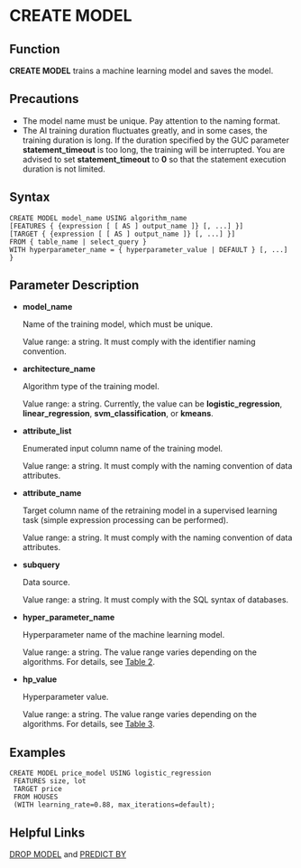 # CREATE MODEL<a name="EN-US_TOPIC_0000001117639598"></a>

## Function<a name="section94489231810"></a>

**CREATE MODEL**  trains a machine learning model and saves the model.

## Precautions<a name="section428216371487"></a>

-   The model name must be unique. Pay attention to the naming format.
-   The AI training duration fluctuates greatly, and in some cases, the training duration is long. If the duration specified by the GUC parameter  **statement\_timeout**  is too long, the training will be interrupted. You are advised to set  **statement\_timeout**  to  **0**  so that the statement execution duration is not limited.

## Syntax<a name="section187451047882"></a>

```
CREATE MODEL model_name USING algorithm_name 
[FEATURES { {expression [ [ AS ] output_name ]} [, ...] }]
[TARGET { {expression [ [ AS ] output_name ]} [, ...] }]
FROM { table_name | select_query }
WITH hyperparameter_name = { hyperparameter_value | DEFAULT } [, ...] }
```

## Parameter Description<a name="section19493195215818"></a>

-   **model\_name**

    Name of the training model, which must be unique.

    Value range: a string. It must comply with the identifier naming convention.

-   **architecture\_name**

    Algorithm type of the training model.

    Value range: a string. Currently, the value can be  **logistic\_regression**,  **linear\_regression**,  **svm\_classification**, or  **kmeans**.

-   **attribute\_list**

    Enumerated input column name of the training model.

    Value range: a string. It must comply with the naming convention of data attributes.

-   **attribute\_name**

    Target column name of the retraining model in a supervised learning task \(simple expression processing can be performed\).

    Value range: a string. It must comply with the naming convention of data attributes.

-   **subquery**

    Data source.

    Value range: a string. It must comply with the SQL syntax of databases.

-   **hyper\_parameter\_name**

    Hyperparameter name of the machine learning model.

    Value range: a string. The value range varies depending on the algorithms. For details, see  [Table 2](../AIFeatureGuide/db4ai-query-for-model-training-and-prediction.md#table15985527185615).

-   **hp\_value**

    Hyperparameter value.

    Value range: a string. The value range varies depending on the algorithms. For details, see  [Table 3](../AIFeatureGuide/db4ai-query-for-model-training-and-prediction.md#table86881521502).


## Examples<a name="section10367355883"></a>

```
CREATE MODEL price_model USING logistic_regression
 FEATURES size, lot
 TARGET price
 FROM HOUSES
 (WITH learning_rate=0.88, max_iterations=default);
```

## Helpful Links<a name="section084411512195"></a>

[DROP MODEL](drop-model.md)  and  [PREDICT BY](predict-by.md)

